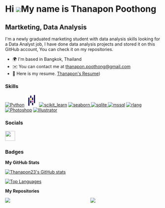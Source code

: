 Hi ![](https://user-images.githubusercontent.com/18350557/176309783-0785949b-9127-417c-8b55-ab5a4333674e.gif)My name is Thanapon Poothong
=========================================================================================================================================

Martketing, Data Analysis
-------------------------

I'm a newly graduated marketing student with data analysis skills looking for a Data Analyst job, I have done data analysis projects and stored it on this GitHub account, You can check it on my repositories.

* 🌍  I'm based in Bangkok, Thailand
* ✉️  You can contact me at [thanapon.poothong@gmail.com](mailto:thanapon.poothong@gmail.com)
* 📝  Here is my resume. [Thanapon's Resume](https://github.com/Thanapon23/Thanapon23//blob/main/Resume/Thanapon's%20Resume.pdf))

### Skills

<p align="left">
<a href="https://www.python.org/" target="_blank" rel="noreferrer"><img src="https://raw.githubusercontent.com/danielcranney/readme-generator/main/public/icons/skills/python-colored.svg" width="36" height="36" alt="Python" /></a>
<a href="https://pandas.pydata.org/" target="_blank" rel="noreferrer"> <img src="https://raw.githubusercontent.com/devicons/devicon/2ae2a900d2f041da66e950e4d48052658d850630/icons/pandas/pandas-original.svg" alt="pandas" width="40" height="40"/></a>
<a href="https://scikit-learn.org/" target="_blank" rel="noreferrer"> <img src="https://upload.wikimedia.org/wikipedia/commons/0/05/Scikit_learn_logo_small.svg" alt="scikit_learn" width="40" height="40"/></a>
<a href="https://seaborn.pydata.org/" target="_blank" rel="noreferrer"> <img src="https://seaborn.pydata.org/_images/logo-mark-lightbg.svg" alt="seaborn" width="40" height="40"/> </a>
<a href="https://www.sqlite.org/" target="_blank" rel="noreferrer"> <img src="https://www.vectorlogo.zone/logos/sqlite/sqlite-icon.svg" alt="sqlite" width="40" height="40"/> </a>
<a href="https://www.microsoft.com/en-us/sql-server" target="_blank" rel="noreferrer"> <img src="https://www.svgrepo.com/show/303229/microsoft-sql-server-logo.svg" alt="mssql" width="40" height="40"/></a>
<a href="https://www.r-project.org/" target="_blank" rel="noreferrer"><img src="https://raw.githubusercontent.com/danielcranney/readme-generator/main/public/icons/skills/rlang-colored.svg" width="36" height="36" alt="rlang" /></a>
<a href="https://www.adobe.com/uk/products/photoshop.html" target="_blank" rel="noreferrer"><img src="https://raw.githubusercontent.com/danielcranney/readme-generator/main/public/icons/skills/photoshop-colored.svg" width="36" height="36" alt="Photoshop" /></a>
<a href="adobe.com/uk/products/illustrator.html" target="_blank" rel="noreferrer"><img src="https://raw.githubusercontent.com/danielcranney/readme-generator/main/public/icons/skills/illustrator-colored.svg" width="36" height="36" alt="Illustrator" /></a>
</p>

### Socials

<p align="left"> <a href="https://www.github.com/Thanapon23" target="_blank" rel="noreferrer"><img src="https://raw.githubusercontent.com/danielcranney/readme-generator/main/public/icons/socials/github.svg" width="32" height="32" /></a></p>

### Badges

<b>My GitHub Stats</b>

<a href="http://www.github.com/Thanapon23"><img src="https://github-readme-stats.vercel.app/api?username=Thanapon23&show_icons=true&hide=stars,&count_private=true&title_color=ffffff&text_color=3382ed&icon_color=22c55e&bg_color=27272a&hide_border=true&show_icons=true" alt="Thanapon23's GitHub stats" /></a>


<a href="https://github.com/Thanapon23" align="left"><img src="https://github-readme-stats.vercel.app/api/top-langs/?username=Thanapon23&langs_count=10&title_color=ffffff&text_color=3382ed&icon_color=22c55e&bg_color=27272a&hide_border=true&locale=en&custom_title=Top%20%Languages" alt="Top Languages" /></a>

<b>My Repositories</b>

<div width="100%" align="center"><a href="https://github.com/Thanapon23/SQL-and-Visualzation-PortfolioProjects" align="left"><img align="left" width="45%" src="https://github-readme-stats.vercel.app/api/pin/?username=Thanapon23&repo=SQL-and-Visualzation-PortfolioProjects&title_color=ffffff&text_color=3382ed&icon_color=22c55e&bg_color=27272a&hide_border=true&locale=en" /></a><a href="https://github.com/Thanapon23/RFM_Analysis" align="right"><img align="right" width="45%" src="https://github-readme-stats.vercel.app/api/pin/?username=Thanapon23&repo=RFM_Analysis&title_color=ffffff&text_color=3382ed&icon_color=22c55e&bg_color=27272a&hide_border=true&locale=en" /></a></div><br /><br /><br /><br /><br /><br /><br />
